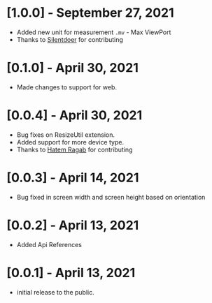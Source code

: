 # [1.0.0] - September 27, 2021

- Added new unit for measurement `.mv` - Max ViewPort
- Thanks to [Silentdoer](https://github.com/Silentdoer) for contributing

# [0.1.0] - April 30, 2021

- Made changes to support for web.

# [0.0.4] - April 30, 2021

- Bug fixes on ResizeUtil extension.
- Added support for more device type.
- Thanks to [Hatem Ragab](https://github.com/hatemragab) for contributing

# [0.0.3] - April 14, 2021

- Bug fixed in screen width and screen height based on orientation

# [0.0.2] - April 13, 2021

- Added Api References

# [0.0.1] - April 13, 2021

- initial release to the public.
